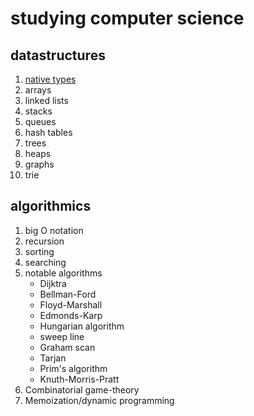 # studying computer science

## datastructures

1. [native types](https://github.com/socraticDevBlog/studying_cs/datastructures/native_types.md)
2. arrays
3. linked lists
4. stacks
5. queues
6. hash tables
7. trees
8. heaps
9. graphs
10. trie

## algorithmics

1. big O notation
2. recursion
3. sorting
4. searching
5. notable algorithms
    - Dijktra
    - Bellman-Ford
    - Floyd-Marshall
    - Edmonds-Karp
    - Hungarian algorithm
    - sweep line
    - Graham scan
    - Tarjan
    - Prim's algorithm
    - Knuth-Morris-Pratt
6. Combinatorial game-theory
7. Memoization/dynamic programming

